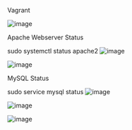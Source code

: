 Vagrant

![image](https://github.com/norawrld/M300-Services/assets/87812697/93e2733c-9ab4-4929-b6fd-5fee52643aa1)

Apache Webserver Status

sudo systemctl status apache2
![image](https://github.com/norawrld/M300-Services/assets/87812697/19d7990d-a642-4dfa-8eed-7282450ac9be)

![image](https://github.com/norawrld/M300-Services/assets/87812697/9d521910-bdf4-4144-a931-00d8f58bf545)


MySQL Status

sudo service mysql status
![image](https://github.com/norawrld/M300-Services/assets/87812697/2ede414d-3897-4338-92de-8aafb4f1a2cc)


![image](https://github.com/norawrld/M300-Services/assets/87812697/501c7300-75f0-440c-91c7-e68c6810bea3)

![image](https://github.com/norawrld/M300-Services/assets/87812697/809e4b62-6c70-4204-a311-53a045de3b59)

